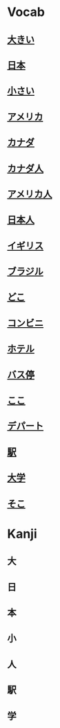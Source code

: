 # Vocab
## [大きい](Vocabulary/大きい.md)
## [日本](Vocabulary/日本.md)
## [小さい](Vocabulary/小さい.md)
## [アメリカ](Vocabulary/アメリカ.md)
## [カナダ](Vocabulary/カナダ.md)
## [カナダ人](Vocabulary/カナダ人.md)
## [アメリカ人](Vocabulary/アメリカ人.md)

## [日本人](Vocabulary/日本人.md)
## [イギリス](Vocabulary/イギリス.md)
## [ブラジル](Vocabulary/ブラジル.md)
## [どこ](Vocabulary/どこ.md)
## [コンビニ](Vocabulary/コンビニ.md)
## [ホテル](Vocabulary/ホテル.md)
## [バス停](Vocabulary/バス停.md)
## [ここ](Vocabulary/ここ.md)
## [デパート](Vocabulary/デパート.md)
## [駅](Vocabulary/Nouns/駅)
## [大学](Vocabulary/大学.md)
## [そこ](Vocabulary/そこ.md) 

# Kanji
## 大
## 日
## 本
## 小
## 人
## 駅
## 学

